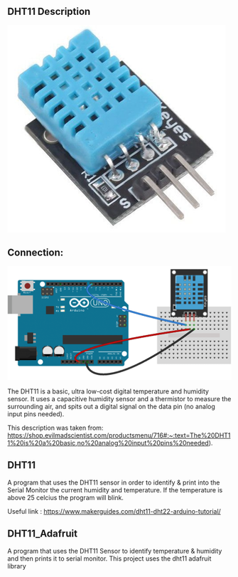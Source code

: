 DHT11 Description
--------------

![](https://raw.githubusercontent.com/AlexandrosPanag/My_Arduino_Projects/main/DHT11/DHT11.jpg)


Connection:
--------------

![](https://raw.githubusercontent.com/AlexandrosPanag/My_Arduino_Projects/main/DHT11/Connection.png)


The DHT11 is a basic, ultra low-cost digital temperature and humidity sensor. It uses a capacitive humidity sensor and a thermistor to measure the surrounding air, and spits out a digital signal on the data pin (no analog input pins needed).

This description was taken from: https://shop.evilmadscientist.com/productsmenu/716#:~:text=The%20DHT11%20is%20a%20basic,no%20analog%20input%20pins%20needed).




DHT11
--------------


A program that uses the DHT11 sensor in order to identify & print into the Serial Monitor the current humidity and temperature.
If the temperature is above 25 celcius the program will blink.

Useful link : https://www.makerguides.com/dht11-dht22-arduino-tutorial/


DHT11_Adafruit
---------------

A program that uses the DHT11 Sensor to identify temperature & humidity and then prints it to serial monitor. This project uses the dht11 adafruit library
